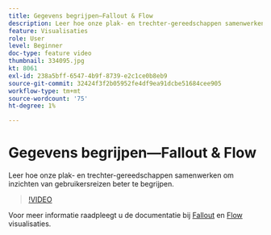 ```yaml
---
title: Gegevens begrijpen—Fallout & Flow
description: Leer hoe onze plak- en trechter-gereedschappen samenwerken om inzichten van gebruikersreizen beter te begrijpen.
feature: Visualisaties
role: User
level: Beginner
doc-type: feature video
thumbnail: 334095.jpg
kt: 8061
exl-id: 238a5bff-6547-4b9f-8739-e2c1ce0b8eb9
source-git-commit: 32424f3f2b05952fe4df9ea91dcbe51684cee905
workflow-type: tm+mt
source-wordcount: '75'
ht-degree: 1%

---
```


# Gegevens begrijpen—Fallout &amp; Flow

Leer hoe onze plak- en trechter-gereedschappen samenwerken om inzichten van gebruikersreizen beter te begrijpen.

>[!VIDEO](https://video.tv.adobe.com/v/334095/?quality=12&learn=on)

Voor meer informatie raadpleegt u de documentatie bij [Fallout](https://experienceleague.adobe.com/docs/analytics/analyze/analysis-workspace/visualizations/fallout/fallout-flow.html?lang=en) en [Flow](https://experienceleague.adobe.com/docs/analytics/analyze/analysis-workspace/visualizations/flow/flow.html?lang=en) visualisaties.
